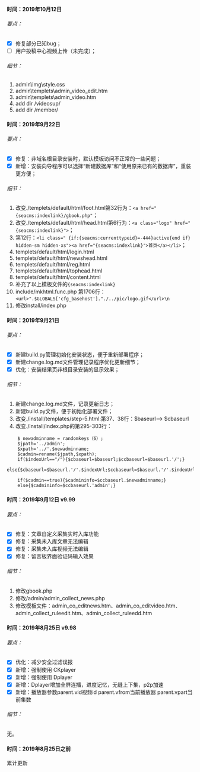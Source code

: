 #### 时间：2019年10月12日
###### 要点：
- [x] 修复部分已知bug；
- [ ] 用户投稿中心视频上传（未完成）；

###### 细节：
1. admin\img\style.css
2. admin\templets\admin_video_edit.htm
3. admin\templets\admin_video.htm
4. add dir /videosup/
5. add dir /member/


#### 时间：2019年9月22日
###### 要点：
- [x] 修复：非域名根目录安装时，默认模板访问不正常的一些问题；
- [x] 新增：安装向导程序可以选择“新建数据库”和“使用原来已有的数据库”，重装更方便；

###### 细节：
1. 改变./templets/default/html/foot.html第32行为：`<a href="{seacms:indexlink}/gbook.php"`；
2. 改变./templets/default/html/head.html第6行为：`<a class="logo" href="{seacms:indexlink}">`；
3. 第12行：`<li class=" {if:{seacms:currenttypeid}=-444}active{end if} hidden-sm hidden-xs"><a href="{seacms:indexlink}">首页</a></li>`；
4. templets/default/html/login.html
5. templets/default/html/newshead.html
6. templets/default/html/reg.html
7. templets/default/html/tophead.html 
8. templets/default/html/content.html 
9. 补充了以上模板文件的`{seacms:indexlink}`
10. include/mkhtml.func.php 第1706行：`<url>".$GLOBALS['cfg_basehost']."./../pic/logo.gif</url>\n`
11. 修改install/index.php


#### 时间：2019年9月21日
###### 要点：
- [x] 新建build.py管理初始化安装状态，便于重新部署程序；
- [x] 新建change.log.md文件管理记录程序优化更新细节；
- [x] 优化：安装结果页非根目录安装的显示效果；

###### 细节：
1. 新建change.log.md文件，记录更新日志；
2. 新建build.py文件，便于初始化部署文件；
3. 改变./install/templates/step-5.html:第37、38行：$baseurl--> $cbaseurl
4. 改变./install/index.php的第295-303行：
```
	$ newadminname = randomkeys（6）;
  	$jpath='../admin';
	$xpath='../'.$newadminname;
	$cadmin=rename($jpath,$xpath);	
	if($indexUrl=="/"){$cbaseurl=$baseurl;$ccbaseurl=$baseurl.'/';}
	else{$cbaseurl=$baseurl.'/'.$indexUrl;$ccbaseurl=$baseurl.'/'.$indexUrl;}

	if($cadmin==true){$cadmininfo=$ccbaseurl.$newadminname;}
	else{$cadmininfo=$ccbaseurl.'admin';}
```

#### 时间：2019年9月12日 v9.99
###### 要点：
- [X] 修复：文章自定义采集实时入库功能
- [X] 修复：采集未入库文章无法编辑
- [X] 修复：采集未入库视频无法编辑
- [X] 修复：留言板界面验证码输入效果

###### 细节：
1. 修改gbook.php
2. 修改/admin/admin_collect_news.php
3. 修改模板文件：admin_co_editnews.htm、admin_co_editvideo.htm、admin_collect_ruleedit.htm、admin_collect_ruleedd.htm

#### 时间：2019年8月25日 v9.98
###### 要点：
- [x] 优化：减少安全过滤误报
- [x] 新增：强制使用 CKplayer
- [x] 新增：强制使用 Dplayer
- [x] 新增：Dplayer增加全屏连播，进度记忆，无缝上下集，p2p加速 
- [x] 新增：播放器参数parent.vid视频id  parent.vfrom当前播放器  parent.vpart当前集数

###### 细节：

无。

#### 时间：2019年8月25日之前

累计更新

